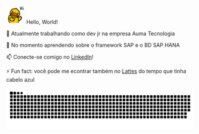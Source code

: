 <img src=https://github.com/ana-carolina-nunes/ana-carolina-nunes/blob/812722f2373b43b35efbbbf19e316a451a16b26f/quack.gif width=50.000
height= 50.000> Hello, World!

🔭 Atualmente trabalhando como dev jr na empresa Auma Tecnologia

🌱 No momento aprendendo sobre o framework SAP e o BD SAP HANA

📫 Conecte-se comigo no [LinkedIn](https://www.linkedin.com/in/ana-carolina-nunes-16703914b/)!

⚡ Fun fact: você pode me econtrar também no [Lattes](http://lattes.cnpq.br/2364172400018622) do tempo que tinha cabelo azul

![Snake animation](https://github.com/ana-carolina-nunes/ana-carolina-nunes/blob/812722f2373b43b35efbbbf19e316a451a16b26f/github-contribution-grid-snake.svg)
